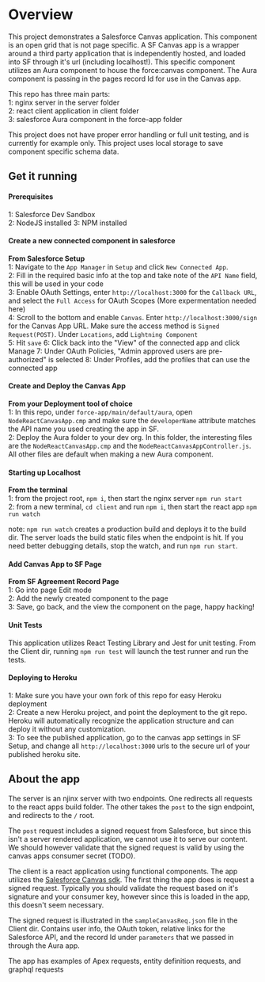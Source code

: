# Overview

This project demonstrates a Salesforce Canvas application. This component is an open grid that is not page specific. A SF Canvas app is a wrapper around a third party application that is independently hosted, and loaded into SF through it's url (including localhost!). This specific component utilizes an Aura component to house the force:canvas component. The Aura component is passing in the pages record Id for use in the Canvas app.

This repo has three main parts:  
1: nginx server in the server folder  
2: react client application in client folder  
3: salesforce Aura component in the force-app folder

This project does not have proper error handling or full unit testing, and is currently for example only. This project uses local storage to save component specific schema data.

## Get it running

#### Prerequisites

1: Salesforce Dev Sandbox  
2: NodeJS installed
3: NPM installed

#### Create a new connected component in salesforce

**From Salesforce Setup**  
1: Navigate to the `App Manager` in `Setup` and click `New Connected App`.  
2: Fill in the required basic info at the top and take note of the `API Name` field, this will be used in your code  
3: Enable OAuth Settings, enter `http://localhost:3000` for the `Callback URL`, and select the `Full Access` for OAuth Scopes (More expermentation needed here)  
4: Scroll to the bottom and enable `Canvas`. Enter `http://localhost:3000/sign` for the Canvas App URL. Make sure the access method is `Signed Request(POST)`. Under `Locations`, add `Lightning Component`  
5: Hit `save`
6: Click back into the "View" of the connected app and click Manage
7: Under OAuth Policies, "Admin approved users are pre-authorized" is selected
8: Under Profiles, add the profiles that can use the connected app

#### Create and Deploy the Canvas App

**From your Deployment tool of choice**  
1: In this repo, under `force-app/main/default/aura`, open `NodeReactCanvasApp.cmp` and make sure the `developerName` attribute matches the API name you used creating the app in SF.  
2: Deploy the Aura folder to your dev org. In this folder, the interesting files are the `NodeReactCanvasApp.cmp` and the `NodeReactCanvasAppController.js`. All other files are default when making a new Aura component.

#### Starting up Localhost

**From the terminal**  
1: from the project root, `npm i`, then start the nginx server `npm run start`  
2: from a new terminal, `cd client` and run `npm i`, then start the react app `npm run watch`

note: `npm run watch` creates a production build and deploys it to the build dir. The server loads the build static files when the endpoint is hit. If you need better debugging details, stop the watch, and run `npm run start`.

#### Add Canvas App to SF Page

**From SF Agreement Record Page**  
1: Go into page Edit mode  
2: Add the newly created component to the page  
3: Save, go back, and the view the component on the page, happy hacking!

#### Unit Tests

This application utilizes React Testing Library and Jest for unit testing. From the Client dir, running `npm run test` will launch the test runner and run the tests.

#### Deploying to Heroku

1: Make sure you have your own fork of this repo for easy Heroku deployment  
2: Create a new Heroku project, and point the deployment to the git repo. Heroku will automatically recognize the application structure and can deploy it without any customization.  
3: To see the published application, go to the canvas app settings in SF Setup, and change all `http://localhost:3000` urls to the secure url of your published heroku site.

## About the app

The server is an njinx server with two endpoints. One redirects all requests to the react apps build folder. The other takes the `post` to the sign endpoint, and redirects to the `/` root.

The `post` request includes a signed request from Salesforce, but since this isn't a server rendered application, we cannot use it to serve our content. We should however validate that the signed request is valid by using the canvas apps consumer secret (TODO).

The client is a react application using functional components. The app utilizes the [Salesforce Canvas sdk](https://github.com/forcedotcom/SalesforceCanvasJavascriptSDK). The first thing the app does is request a signed request. Typically you should validate the request based on it's signature and your consumer key, however since this is loaded in the app, this doesn't seem necessary.

The signed request is illustrated in the `sampleCanvasReq.json` file in the Client dir. Contains user info, the OAuth token, relative links for the Salesforce API, and the record Id under `parameters` that we passed in through the Aura app.

The app has examples of Apex requests, entity definition requests, and graphql requests
